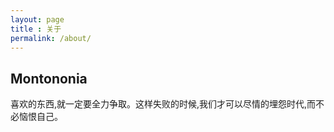 ```yaml
---
layout: page
title : 关于
permalink: /about/
---
```


<h2>Montononia</h2>
<p>喜欢的东西,就一定要全力争取。这样失败的时候,我们才可以尽情的埋怨时代,而不必恼恨自己。</p>
